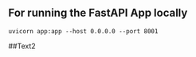 
## For running the FastAPI App locally

```
uvicorn app:app --host 0.0.0.0 --port 8001
```

##Text2
